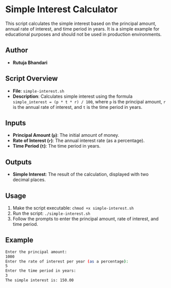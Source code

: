 # Simple Interest Calculator

This script calculates the simple interest based on the principal amount, annual rate of interest, and time period in years. It is a simple example for educational purposes and should not be used in production environments.

## Author
- **Rutuja Bhandari**

## Script Overview
- **File**: `simple-interest.sh`
- **Description**: Calculates simple interest using the formula `simple_interest = (p * t * r) / 100`, where `p` is the principal amount, `r` is the annual rate of interest, and `t` is the time period in years.

## Inputs
- **Principal Amount (`p`)**: The initial amount of money.
- **Rate of Interest (`r`)**: The annual interest rate (as a percentage).
- **Time Period (`t`)**: The time period in years.

## Outputs
- **Simple Interest**: The result of the calculation, displayed with two decimal places.

## Usage
1. Make the script executable: `chmod +x simple-interest.sh`
2. Run the script: `./simple-interest.sh`
3. Follow the prompts to enter the principal amount, rate of interest, and time period.

## Example
```bash
Enter the principal amount:
1000
Enter the rate of interest per year (as a percentage):
5
Enter the time period in years:
3
The simple interest is: 150.00
